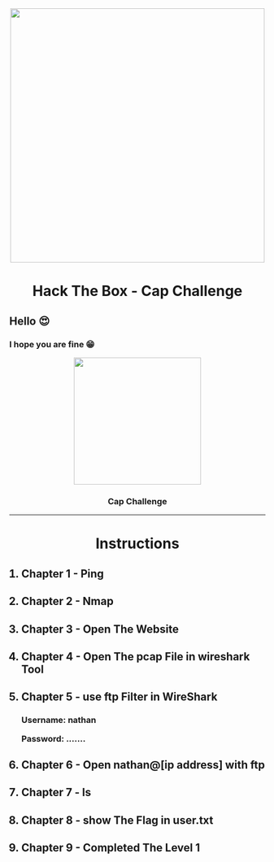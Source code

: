 <div align="center"><img src="https://i.ytimg.com/vi/_pjICT3pdNw/maxresdefault.jpg" width="500" /><br><h1>Hack The Box - Cap Challenge</h1></div>

<h2>Hello 😍</h2>

<h3>I hope you are fine 😁</h3>

<div align="center" id="Cap"><img src="https://www.olawaleh.com/blog/wp-content/uploads/2021/06/cap.png" width="250" /><h3>Cap Challenge</h3></div>

<hr>

<div align="center"><h1>Instructions</h1></div>

<ol>
  <h2><li>Chapter 1 - Ping</li></h2>
  <h2><li>Chapter 2 - Nmap</li></h2>
  <h2><li>Chapter 3 - Open The Website</li></h2>
  <h2><li>Chapter 4 - Open The pcap File in wireshark Tool</li></h2>
  <h2><li>Chapter 5 - use ftp Filter in WireShark</li></h2>
  
  <h3><p>Username: nathan</p>
    <p>Password: .......</p></h3>
  
  <h2><li>Chapter 6 - Open nathan@[ip address] with ftp</li></h2>
  <h2><li>Chapter 7 - ls</li></h2>
  <h2><li>Chapter 8 - show The Flag in user.txt</li></h2>
  <h2><li>Chapter 9 - Completed The Level 1</h2>
  </ol>
